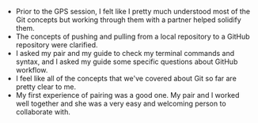 * Prior to the GPS session, I felt like I pretty much understood most of the Git concepts but working through them with a partner helped solidify them.
* The concepts of pushing and pulling from a local repository to a GitHub repository were clarified.
* I asked my pair and my guide to check my terminal commands and syntax, and I asked my guide some specific questions about GitHub workflow.
* I feel like all of the concepts that we've covered about Git so far are pretty clear to me.
* My first experience of pairing was a good one. My pair and I worked well together and she was a very easy and welcoming person to collaborate with.